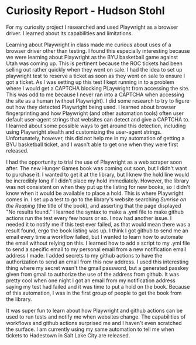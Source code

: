 # Curiosity Report - Hudson Stohl

For my curiosity project I researched and used Playwright as a browser driver. I learned about its capabilities and limitations.

Learning about Playwright in class made me curious about uses of a browser driver other than testing. I found this especially interesting because we were learning about Playwright as the BYU basketball game against Utah was coming up. This is pertinent because the ROC tickets had been selling out rather quickly when they went on sale. I had the idea to set up playwright test to reserve a ticket as soon as they went on sale to ensure I got a ticket. As I was setting up this test I kept running in to a problem where I would get a CAPTCHA blocking PLaywright from accessing the site. This was odd to me because I never ran into a CAPTCHA when accessing the site as a human (without Playwright). I did some research to try to figure out how they detected Playwright being used. I learned about browser fingerprinting and how Playwright (and other automation tools) often user default user-agent strings that websites can detect and give a CAPTCHA to. I learned about some possible ways to get around this detection, including using Playwright stealth and customizing the user-agent strings. Unfortunately, however, this did not help me in my automation of getting a BYU basketball ticket, and I wasn't able to get one when they were first released.

I had the opportunity to trial the use of Playwright as a web scraper soon after. The new Hunger Games book was coming out soon, but I didn't want to purchase it. I wanted to get it at the library, but I knew the hold line would be incredibly long if I didn't place my hold immediately. However, the library was not consistent on when they put up the listing for new books, so I didn't know when it would be available to place a hold. This is where Playwright comes in. I set up a test to go to the library's website searching _Sunrise on the Reaping_ (the title of the book), and asserting that the page displayed "No results found." I learned the syntax to make a .yml file to make github actions run the test every few hours or so. I now had another issue. I needed it to notify me if this test ever failed, as that would mean there was a result found, ergo the book listing was up. I think I got github to send me an email every time a workflow failed, but I wanted to learn how to automate the email without relying on this. I learned how to add a script to my .yml file to send a specific email to my personal email from a new notification email address I made. I added secrets to my github actions to have the authorization to send an email from this new address. I used this interesting thing where my secret wasn't the gmail password, but a generated passkey given from gmail to authorize the use of the address from github. It was pretty cool when one night I got an email from my notification address saying my test had failed and it was time to put a hold on the book. Because of this automation, I was in the first group of people to get the book from the library.

It was super fun to learn about how Playwright and github actions can be used to run tests and notify me when websites change. The capabilities of workflows and github actions surprised me and I haven't even scratched the surface. I am currently using my same automation to tell me when tickets to Hadestown in Salt Lake City are released.
